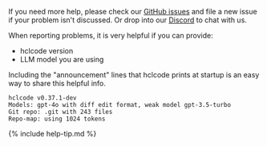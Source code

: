 If you need more help, please check our
[GitHub issues](https://github.com/hclcode-AI/hclcode/issues)
and file a new issue if your problem isn't discussed.
Or drop into our
[Discord](https://discord.gg/Tv2uQnR88V)
to chat with us.

When reporting problems, it is very helpful if you can provide:

- hclcode version
- LLM model you are using

Including the "announcement" lines that
hclcode prints at startup
is an easy way to share this helpful info.

```
hclcode v0.37.1-dev
Models: gpt-4o with diff edit format, weak model gpt-3.5-turbo
Git repo: .git with 243 files
Repo-map: using 1024 tokens
```

{% include help-tip.md %}
